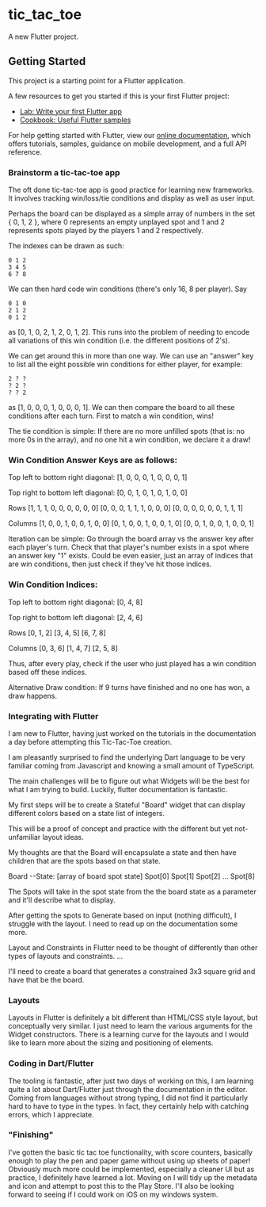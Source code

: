 # tic_tac_toe

A new Flutter project.

## Getting Started

This project is a starting point for a Flutter application.

A few resources to get you started if this is your first Flutter project:

- [Lab: Write your first Flutter app](https://flutter.dev/docs/get-started/codelab)
- [Cookbook: Useful Flutter samples](https://flutter.dev/docs/cookbook)

For help getting started with Flutter, view our
[online documentation](https://flutter.dev/docs), which offers tutorials,
samples, guidance on mobile development, and a full API reference.

### Brainstorm a tic-tac-toe app

The oft done tic-tac-toe app is good practice for learning new frameworks. It involves tracking win/loss/tie conditions and display as well as user input.

Perhaps the board can be displayed as a simple array of numbers in the set { 0, 1, 2 }, where 0 represents an empty unplayed spot and 1 and 2 represents spots played by the players 1 and 2 respectively.

The indexes can be drawn as such: 
```
0 1 2
3 4 5
6 7 8
```

We can then hard code win conditions (there's only 16, 8 per player). Say

```
0 1 0
2 1 2
0 1 2
```

as [0, 1, 0, 2, 1, 2, 0, 1, 2]. This runs into the problem of needing to encode all variations of this win condition (i.e. the different positions of 2's).

We can get around this in more than one way. We can use an "answer" key to list all the eight possible win conditions for either player, for example:

```
2 ? ?
? 2 ?
? ? 2
```
as [1, 0, 0, 0, 1, 0, 0, 0, 1]. We can then compare the board to all these conditions after each turn. First to match a win condition, wins!

The tie condition is simple: If there are no more unfilled spots (that is: no more 0s in the array), and no one hit a win condition, we declare it a draw!

### Win Condition Answer Keys are as follows:
Top left to bottom right diagonal:
[1, 0, 0, 0, 1, 0, 0, 0, 1]

Top right to bottom left diagonal:
[0, 0, 1, 0, 1, 0, 1, 0, 0]

Rows
[1, 1, 1, 0, 0, 0, 0, 0, 0]
[0, 0, 0, 1, 1, 1, 0, 0, 0]
[0, 0, 0, 0, 0, 0, 1, 1, 1]

Columns
[1, 0, 0, 1, 0, 0, 1, 0, 0]
[0, 1, 0, 0, 1, 0, 0, 1, 0]
[0, 0, 1, 0, 0, 1, 0, 0, 1]

Iteration can be simple: Go through the board array vs the answer key after each player's turn. Check that that player's number exists in a spot where an answer key "1" exists. 
Could be even easier, just an array of indices that are win conditions, then just check if they've hit those indices.

### Win Condition Indices:
Top left to bottom right diagonal:
[0, 4, 8]

Top right to bottom left diagonal:
[2, 4, 6]

Rows
[0, 1, 2]
[3, 4, 5]
[6, 7, 8]

Columns
[0, 3, 6]
[1, 4, 7]
[2, 5, 8]

Thus, after every play, check if the user who just played has a win condition based off these indices.

Alternative Draw condition: 
If 9 turns have finished and no one has won, a draw happens.

### Integrating with Flutter
I am new to Flutter, having just worked on the tutorials in the documentation a day before attempting this Tic-Tac-Toe creation.

I am pleasantly surprised to find the underlying Dart language to be very familiar coming from Javascript and knowing a small amount of TypeScript. 

The main challenges will be to figure out what Widgets will be the best for what I am trying to build. Luckily, flutter documentation is fantastic.

My first steps will be to create a Stateful "Board" widget that can display different colors based on a state list of integers. 

This will be a proof of concept and practice with the different but yet not-unfamiliar layout ideas.

My thoughts are that the Board will encapsulate a state and then have children that are the spots based on that state.

Board
--State: [array of board spot state]
  Spot[0]
  Spot[1]
  Spot[2]
  ...
  Spot[8]

The Spots will take in the spot state from the the board state as a parameter and it'll describe what to display.

After getting the spots to Generate based on input (nothing difficult), I struggle with the layout. I need to read up on the documentation some more.

Layout and Constraints in Flutter need to be thought of differently than other types of layouts and constraints. ...

I'll need to create a board that generates a constrained 3x3 square grid and have that be the board.

### Layouts
Layouts in Flutter is definitely a bit different than HTML/CSS style layout, but conceptually very similar. I just need to learn the various arguments for the Widget constructors. There is a learning curve for the layouts and I would like to learn more about the sizing and positioning of elements.

### Coding in Dart/Flutter
The tooling is fantastic, after just two days of working on this, I am learning quite a lot about Dart/Flutter just through the documentation in the editor. Coming from languages without strong typing, I did not find it particularly hard to have to type in the types. In fact, they certainly help with catching errors, which I appreciate.

### "Finishing"
I've gotten the basic tic tac toe functionality, with score counters, basically enough to play the pen and paper game without using up sheets of paper! Obviously much more could be implemented, especially a cleaner UI but as practice, I definitely have learned a lot. Moving on I will tidy up the metadata and icon and attempt to post this to the Play Store. I'll also be looking forward to seeing if I could work on iOS on my windows system.